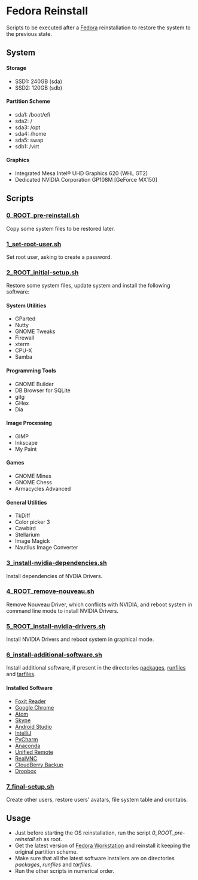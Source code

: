 # Fedora Reinstall

Scripts to be executed after a [Fedora](https://getfedora.org) reinstallation to restore the system to the previous state.

## System

#### Storage
- SSD1: 240GB (sda)
- SSD2: 120GB (sdb)

#### Partition Scheme
- sda1: /boot/efi
- sda2: /
- sda3: /opt
- sda4: /home
- sda5: swap
- sdb1: /virt

#### Graphics
- Integrated Mesa Intel® UHD Graphics 620 (WHL GT2)
- Dedicated NVIDIA Corporation GP108M [GeForce MX150]

## Scripts

### [0_ROOT_pre-reinstall.sh](https://github.com/HaraldoFilho/fedora_reinstall/blob/master/0_ROOT_pre-reinstall.sh)
Copy some system files to be restored later.

### [1_set-root-user.sh](https://github.com/HaraldoFilho/fedora_reinstall/blob/master/1_set-root-user.sh)
Set root user, asking to create a password.

### [2_ROOT_initial-setup.sh](https://github.com/HaraldoFilho/fedora_reinstall/blob/master/2_ROOT_initial-setup.sh)
Restore some system files, update system and install the following software:
#### System Utilities
- GParted
- Nutty
- GNOME Tweaks
- Firewall
- xterm
- CPU-X
- Samba
#### Programming Tools
- GNOME Builder
- DB Browser for SQLite
- gitg
- GHex
- Dia
#### Image Processing
- GIMP
- Inkscape
- My Paint
#### Games
- GNOME Mines
- GNOME Chess
- Armacycles Advanced
#### General Utilities
- TkDiff
- Color picker 3
- Cawbird
- Stellarium
- Image Magick
- Nautilus Image Converter

### [3_install-nvidia-dependencies.sh](https://github.com/HaraldoFilho/fedora_reinstall/blob/master/3_install-nvidia-dependencies.sh)
Install dependencies of NVDIA Drivers.

### [4_ROOT_remove-nouveau.sh](https://github.com/HaraldoFilho/fedora_reinstall/blob/master/4_ROOT_remove-nouveau.sh)
Remove Nouveau Driver, which conflicts with NVIDIA, and reboot system in command line mode to install NVIDIA Drivers.

### [5_ROOT_install-nvidia-drivers.sh](https://github.com/HaraldoFilho/fedora_reinstall/blob/master/5_ROOT_install-nvidia-drivers.sh)
Install NVIDIA Drivers and reboot system in graphical mode.

### [6_install-additional-software.sh](https://github.com/HaraldoFilho/fedora_reinstall/blob/master/6_install-additional-software.sh)
Install additional software, if present in the directories [packages](https://github.com/HaraldoFilho/fedora_reinstallers/tree/master/packages), [runfiles](https://github.com/HaraldoFilho/fedora_reinstallers/tree/master/runfiles) and [tarfiles](https://github.com/HaraldoFilho/fedora_reinstallers/tree/master/tarfiles).

#### Installed Software
- [Foxit Reader](https://www.foxitsoftware.com/pdf-reader/)
- [Google Chrome](https://www.google.com/chrome/)
- [Atom](https://atom.io/)
- [Skype](https://www.skype.com/)
- [Android Studio](https://developer.android.com/studio)
- [IntelliJ](https://www.jetbrains.com/idea/)
- [PyCharm](https://www.jetbrains.com/pycharm/)
- [Anaconda](https://www.anaconda.com/)
- [Unified Remote](https://www.unifiedremote.com/)
- [RealVNC](https://www.realvnc.com/)
- [CloudBerry Backup](https://www.msp360.com/backup.aspx)
- [Dropbox](https://www.dropbox.com/)

### [7_final-setup.sh](https://github.com/HaraldoFilho/fedora_reinstall/blob/master/7_final-setup.sh)
Create other users, restore users' avatars, file system table and crontabs.

## Usage

- Just before starting the OS reinstallation, run the script _0_ROOT_pre-reinstall.sh_ as root.
- Get the latest version of [Fedora Workstation](https://getfedora.org/workstation/download/) and reinstall it keeping the original partition scheme.
- Make sure that all the latest software installers are on directories _packages_, _runfiles_ and _tarfiles_.
- Run the other scripts in numerical order.
